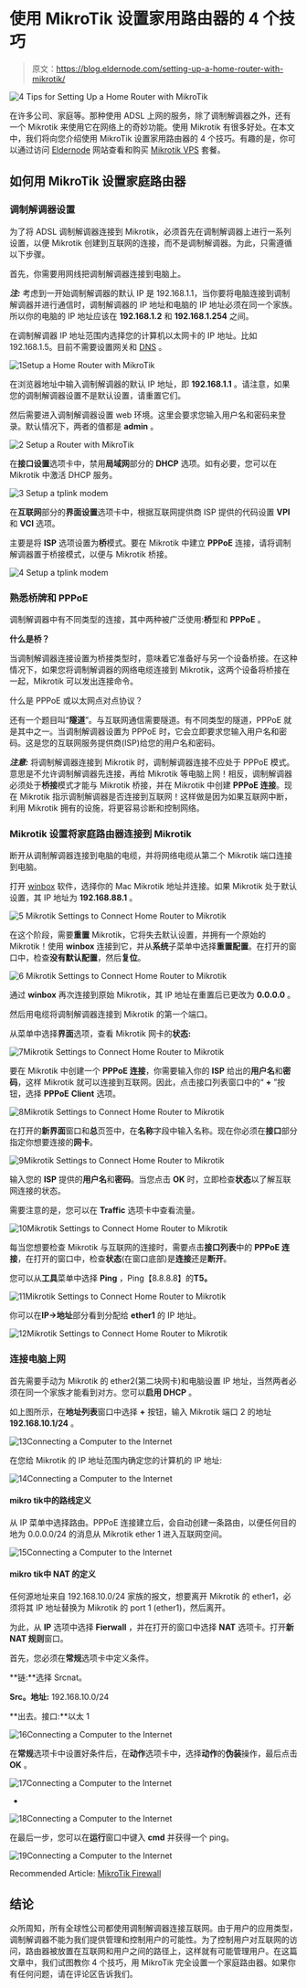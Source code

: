 # 使用 MikroTik 设置家用路由器的 4 个技巧

> 原文：<https://blog.eldernode.com/setting-up-a-home-router-with-mikrotik/>

![4 Tips for Setting Up a Home Router with MikroTik](img/a0ec3723710b6a2f6bb3d9e199e89bda.png)

在许多公司、家庭等。那种使用 ADSL 上网的服务，除了调制解调器之外，还有一个 Mikrotik 来使用它在网络上的奇妙功能。使用 Mikrotik 有很多好处。在本文中，我们将向您介绍使用 MikroTik 设置家用路由器的 4 个技巧。有趣的是，你可以通过访问 [Eldernode](https://eldernode.com/) 网站查看和购买 [Mikrotik VPS](https://eldernode.com/mikrotik-vps-server/) 套餐。

## **如何用 MikroTik** 设置家庭路由器

### **调制解调器设置**

为了将 ADSL 调制解调器连接到 Mikrotik，必须首先在调制解调器上进行一系列设置，以便 Mikrotik 创建到互联网的连接，而不是调制解调器。为此，只需遵循以下步骤。

首先，你需要用网线把调制解调器连接到电脑上。

***注:*** 考虑到一开始调制解调器的默认 IP 是 192.168.1.1，当你要将电脑连接到调制解调器并进行通信时，调制解调器的 IP 地址和电脑的 IP 地址必须在同一个家族。所以你的电脑的 IP 地址应该在 **192.168.1.2** 和 **192.168.1.254** 之间。

在调制解调器 IP 地址范围内选择您的计算机以太网卡的 IP 地址。比如 192.168.1.5。目前不需要设置网关和 [DNS](https://blog.eldernode.com/dns-configuration-tutorial-in-mikrotik/) 。

![1Setup a Home Router with MikroTik](img/65df6c207f0f90540a71d8aaf055aa78.png)

在浏览器地址中输入调制解调器的默认 IP 地址，即 **192.168.1.1** 。请注意，如果您的调制解调器设置不是默认设置，请重置它们。

然后需要进入调制解调器设置 web 环境。这里会要求您输入用户名和密码来登录。默认情况下，两者的值都是 **admin** 。

![2 Setup a Router with MikroTik](img/986d3737f73eada1b2824e7fffcda480.png)

在**接口设置**选项卡中，禁用**局域网**部分的 **DHCP** 选项。如有必要，您可以在 Mikrotik 中激活 DHCP 服务。

![3 Setup a tplink modem](img/eec537eeaec590fc3be4bb52b3ff41b3.png)

在**互联网**部分的**界面设置**选项卡中，根据互联网提供商 ISP 提供的代码设置 **VPI** 和 **VCI** 选项。

主要是将 **ISP** 选项设置为**桥**模式。要在 Mikrotik 中建立 **PPPoE** 连接，请将调制解调器置于桥接模式，以便与 Mikrotik 桥接。

![4 Setup a tplink modem](img/7090690d3590ef8148c94d1840429edd.png)

### **熟悉桥牌和 PPPoE**

调制解调器中有不同类型的连接，其中两种被广泛使用:**桥**型和 **PPPoE** 。

**什么是桥？**

当调制解调器连接设置为桥接类型时，意味着它准备好与另一个设备桥接。在这种情况下，如果您将调制解调器的网络电缆连接到 Mikrotik，这两个设备将桥接在一起，Mikrotik 可以发出连接命令。

什么是 PPPoE 或以太网点对点协议？

还有一个题目叫“**隧道**”。与互联网通信需要隧道。有不同类型的隧道，PPPoE 就是其中之一。当调制解调器设置为 PPPoE 时，它会立即要求您输入用户名和密码。这是您的互联网服务提供商(ISP)给您的用户名和密码。

***注意:*** 将调制解调器连接到 Mikrotik 时，调制解调器连接不应处于 PPPoE 模式。意思是不允许调制解调器先连接，再给 Mikrotik 等电脑上网！相反，调制解调器必须处于**桥接**模式才能与 Mikrotik 桥接，并在 Mikrotik 中创建 **PPPoE 连接**。现在 Mikrotik 指示调制解调器是否连接到互联网！这样做是因为如果互联网中断，利用 Mikrotik 拥有的设施，将更容易诊断和控制网络。

### **Mikrotik 设置将家庭路由器连接到 Mikrotik**

断开从调制解调器连接到电脑的电缆，并将网络电缆从第二个 Mikrotik 端口连接到电脑。

打开 [winbox](https://blog.eldernode.com/connect-to-mikrotik-using-winbox/) 软件，选择你的 Mac Mikrotik 地址并连接。如果 Mikrotik 处于默认设置，其 IP 地址为 **192.168.88.1** 。

![5 Mikrotik Settings to Connect Home Router to Mikrotik](img/6dd281e63e6e7ae83a6a9f93c061d35b.png)

在这个阶段，需要**重置** Mikrotik，它将失去默认设置，并拥有一个原始的 Mikrotik！使用 **winbox** 连接到它，并从**系统**子菜单中选择**重置配置**。在打开的窗口中，检查**没有默认配置**，然后**复位**。

![6 Mikrotik Settings to Connect Home Router to Mikrotik](img/bd969509e0548c3f61e1340b604d5e90.png)

通过 **winbox** 再次连接到原始 Mikrotik，其 IP 地址在重置后已更改为 **0.0.0.0** 。

然后用电缆将调制解调器连接到 Mikrotik 的第一个端口。

从菜单中选择**界面**选项，查看 Mikrotik 网卡的**状态:**

![7Mikrotik Settings to Connect Home Router to Mikrotik](img/66b9bbb61395e7ab89573f600789ee10.png)

要在 Mikrotik 中创建一个 **PPPoE 连接**，你需要输入你的 **ISP** 给出的**用户名**和**密码**，这样 Mikrotik 就可以连接到互联网。因此，点击接口列表窗口中的“ **+** ”按钮，选择 **PPPoE** **Client** 选项。

![8Mikrotik Settings to Connect Home Router to Mikrotik](img/a2898f2a900b3cf5425826ef1eac93dc.png)

在打开的**新界面**窗口和**总**页签中，在**名称**字段中输入名称。现在你必须在**接口**部分指定你想要连接的**网卡**。

![9Mikrotik Settings to Connect Home Router to Mikrotik](img/a4c1627d054d77a63cc489615b6ee685.png)

输入您的 **ISP** 提供的**用户名**和**密码**。当您点击 **OK** 时，立即检查**状态**以了解互联网连接的状态。

需要注意的是，您可以在 **Traffic** 选项卡中查看流量。

![10Mikrotik Settings to Connect Home Router to Mikrotik](img/175eade9f51fe880dcfbee93dcf3ab90.png)

每当您想要检查 Mikrotik 与互联网的连接时，需要点击**接口列表**中的 **PPPoE 连接**，在打开的窗口中，检查**状态**(在窗口底部)是**连接**还是**断开**。

您可以从**工具**菜单中选择 **Ping** ，Ping【8.8.8.8】的**T5。**

![11Mikrotik Settings to Connect Home Router to Mikrotik](img/1dc7720f8718d1314f929bb1354edfcd.png)

你可以在**IP->地址**部分看到分配给 **ether1** 的 IP 地址。

![12Mikrotik Settings to Connect Home Router to Mikrotik](img/6a670daf494599716d0520ffc9d6df81.png)

### **连接电脑上网**

首先需要手动为 Mikrotik 的 ether2(第二块网卡)和电脑设置 IP 地址，当然两者必须在同一个家族才能看到对方。您可以**启用 DHCP** 。

如上图所示，在**地址列表**窗口中选择 **+** 按钮，输入 Mikrotik 端口 2 的地址 **192.168.10.1/24** 。

![13Connecting a Computer to the Internet](img/dae5719ca12a751900d8da98ffb55995.png)

在您给 Mikrotik 的 IP 地址范围内确定您的计算机的 IP 地址:

![14Connecting a Computer to the Internet](img/7e5902121e75009453f256681bc47220.png)

#### **mikro tik**中的路线定义

从 IP 菜单中选择路由。PPPoE 连接建立后，会自动创建一条路由，以便任何目的地为 0.0.0.0/24 的消息从 Mikrotik ether 1 进入互联网空间。

![15Connecting a Computer to the Internet](img/3d1854675f6996f340f52ee90a896f0b.png)

#### **mikro tik**中 NAT 的定义

任何源地址来自 192.168.10.0/24 家族的报文，想要离开 Mikrotik 的 ether1，必须将其 IP 地址替换为 Mikrotik 的 port 1 (ether1)，然后离开。

为此，从 **IP** 选项中选择 **Fierwall** ，并在打开的窗口中选择 **NAT** 选项卡。打开**新 NAT 规则**窗口。

首先，您必须在**常规**选项卡中定义条件。

**链:**选择 Srcnat。

**Src。地址:** 192.168.10.0/24

**出去。接口:**以太 1

![16Connecting a Computer to the Internet](img/4464b5556270bf502ceb7b9bbd4a4106.png)

在**常规**选项卡中设置好条件后，在**动作**选项卡中，选择**动作**的**伪装**操作，最后点击 **OK** 。

![17Connecting a Computer to the Internet](img/6a4d2810852fa83207c9a7d1d1701871.png)

*

![18Connecting a Computer to the Internet](img/b209f18f3830a9dcf866b01ce8da5946.png)

在最后一步，您可以在**运行**窗口中键入 **cmd** 并获得一个 ping。

![19Connecting a Computer to the Internet](img/eaa4bae8afaae40dc94e978c07e18aed.png)

Recommended Article: [MikroTik Firewall](https://blog.eldernode.com/mikrotik-firewall/)

## 结论

众所周知，所有全球性公司都使用调制解调器连接互联网。由于用户的应用类型，调制解调器不能为我们提供管理和控制用户的可能性。为了控制用户对互联网的访问，路由器被放置在互联网和用户之间的路径上，这样就有可能管理用户。在这篇文章中，我们试图教你 4 个技巧，用 MikroTik 完全设置一个家庭路由器。如果你有任何问题，请在评论区告诉我们。